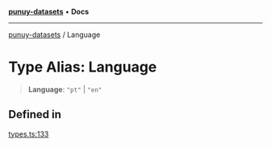 [**punuy-datasets**](../README.md) • **Docs**

***

[punuy-datasets](../README.md) / Language

# Type Alias: Language

> **Language**: `"pt"` \| `"en"`

## Defined in

[types.ts:133](https://github.com/andrefs/punuy-datasets/blob/ff54037a9fb7d115aad64e3c0d91bade0615df54/src/lib/types.ts#L133)
